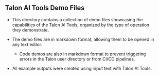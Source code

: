 ## Talon AI Tools Demo Files

- This directory contains a collection of demo files showcasing the capabilities of the Talon AI Tools, organized by the type of operation they demonstrate.

- The demo files are in markdown format, allowing them to be opened in any text editor.
  - Code demos are also in markdown format to prevent triggering errors in the Talon user directory or from CI/CD pipelines.

- All example outputs were created using input text with Talon AI Tools.
